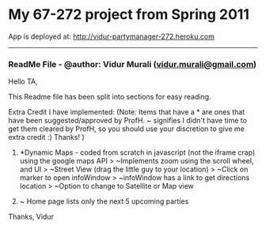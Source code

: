# My 67-272 project from Spring 2011

App is deployed at: http://vidur-partymanager-272.heroku.com

---

### ReadMe File - @author: Vidur Murali (vidur.murali@gmail.com)

Hello TA,

This Readme file has been split into sections for easy reading.

Extra Credit I have implemented:
(Note: Items that have a * are ones that have been suggested/approved by ProfH. ~ signifies I didn't have time to get them cleared by ProfH, so you should use your discretion to give me extra credit :) Thanks! )

1) *Dynamic Maps - coded from scratch in javascript (not the iframe crap) using the google maps API
		> ~Implements zoom using the scroll wheel, and UI
		> ~Street View (drag the little guy to your location)
			> ~Click on marker to open infoWindow
			> ~infoWindow has a link to get directions location
		> ~Option to change to Satellite or Map view

2) ~ Home page lists only the next 5 upcoming parties

Thanks,
Vidur

